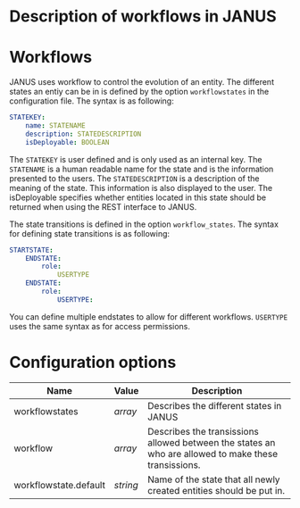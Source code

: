 # Description of workflows in JANUS

# Workflows

JANUS uses workflow to control the evolution of an entity. The different
states an entiy can be in is defined by the option `workflowstates` in the
configuration file. The syntax is as following:

```yml
STATEKEY:
    name: STATENAME
    description: STATEDESCRIPTION
    isDeployable: BOOLEAN
```

The `STATEKEY` is user defined and is only used as an internal key. The
`STATENAME` is a human readable name for the state and is the information
presented to the users. The `STATEDESCRIPTION` is a description of the meaning of the state. This information is also displayed to the user. The isDeployable specifies whether entities located in  this state should be returned when using the REST interface to JANUS.

The state transitions is defined in the option `workflow_states`. The syntax
for defining state transitions is as following:

```yml
STARTSTATE:
    ENDSTATE:
        role:
    	    USERTYPE
    ENDSTATE:
    	role:
    	    USERTYPE:
```

You can define multiple endstates to allow for different workflows. `USERTYPE` uses the same syntax as for access permissions.

# Configuration options

| Name | Value | Description |
|------|-------|-------------|
| workflowstates | *array* | Describes the different states in JANUS |
| workflow | *array* | Describes the transissions allowed between the states an who are allowed to make these transissions. |
| workflowstate.default | *string* | Name of the state that all newly created entities should be put in. |